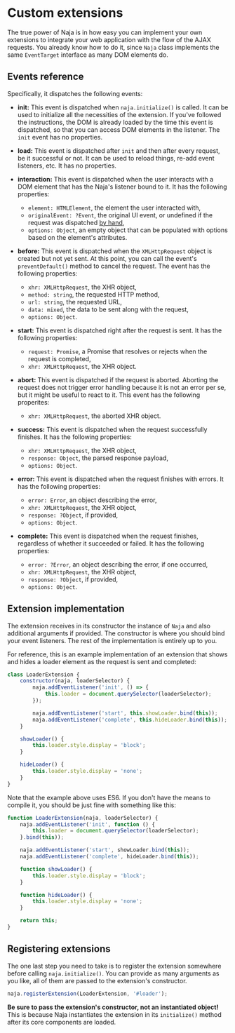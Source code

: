 # Custom extensions

The true power of Naja is in how easy you can implement your own extensions to integrate your web application with the
flow of the AJAX requests. You already know how to do it, since `Naja` class implements the same `EventTarget` interface
as many DOM elements do.


## Events reference

Specifically, it dispatches the following events:

- **init:** This event is dispatched when `naja.initialize()` is called. It can be used to initialize all the necessities
    of the extension. If you've followed the instructions, the DOM is already loaded by the time this event is dispatched,
    so that you can access DOM elements in the listener. The `init` event has no properties.

- **load:** This event is dispatched after `init` and then after every request, be it successful or not. It can be used
    to reload things, re-add event listeners, etc. It has no properties.

- **interaction:** This event is dispatched when the user interacts with a DOM element that has the Naja's listener bound
    to it. It has the following properties:
    - `element: HTMLElement`, the element the user interacted with,
    - `originalEvent: ?Event`, the original UI event, or undefined if the request was dispatched [by hand](ui-binding.md),
    - `options: Object`, an empty object that can be populated with options based on the element's attributes.

- **before:** This event is dispatched when the `XMLHttpRequest` object is created but not yet sent. At this point, you
    can call the event's `preventDefault()` method to cancel the request. The event has the following properties:
    - `xhr: XMLHttpRequest`, the XHR object,
    - `method: string`, the requested HTTP method,
    - `url: string`, the requested URL,
    - `data: mixed`, the data to be sent along with the request,
    - `options: Object`.

- **start:** This event is dispatched right after the request is sent. It has the following properties:
    - `request: Promise`, a Promise that resolves or rejects when the request is completed,
    - `xhr: XMLHttpRequest`, the XHR object.

- **abort:** This event is dispatched if the request is aborted. Aborting the request does not trigger error handling
    because it is not an error per se, but it might be useful to react to it. This event has the following properites:
    - `xhr: XMLHttpRequest`, the aborted XHR object.

- **success:** This event is dispatched when the request successfully finishes. It has the following properties:
    - `xhr: XMLHttpRequest`, the XHR object,
    - `response: Object`, the parsed response payload,
    - `options: Object`.

- **error:** This event is dispatched when the request finishes with errors. It has the following properties:
    - `error: Error`, an object describing the error,
    - `xhr: XMLHttpRequest`, the XHR object,
    - `response: ?Object`, if provided,
    - `options: Object`.

- **complete:** This event is dispatched when the request finishes, regardless of whether it succeeded or failed. It has
    the following properties:
    - `error: ?Error`, an object describing the error, if one occurred,
    - `xhr: XMLHttpRequest`, the XHR object,
    - `response: ?Object`, if provided,
    - `options: Object`.


## Extension implementation

The extension receives in its constructor the instance of `Naja` and also additional arguments if provided. The
constructor is where you should bind your event listeners. The rest of the implementation is entirely up to you.

For reference, this is an example implementation of an extension that shows and hides a loader element as the request
is sent and completed:

```js
class LoaderExtension {
    constructor(naja, loaderSelector) {
        naja.addEventListener('init', () => {
            this.loader = document.querySelector(loaderSelector);
        });

        naja.addEventListener('start', this.showLoader.bind(this));
        naja.addEventListener('complete', this.hideLoader.bind(this));
    }

    showLoader() {
        this.loader.style.display = 'block';
    }

    hideLoader() {
        this.loader.style.display = 'none';
    }
}
```

Note that the example above uses ES6. If you don't have the means to compile it, you should be just fine with something
like this:

```js
function LoaderExtension(naja, loaderSelector) {
    naja.addEventListener('init', function () {
        this.loader = document.querySelector(loaderSelector);
    }.bind(this));

    naja.addEventListener('start', showLoader.bind(this));
    naja.addEventListener('complete', hideLoader.bind(this));

    function showLoader() {
        this.loader.style.display = 'block';
    }

    function hideLoader() {
        this.loader.style.display = 'none';
    }

    return this;
}
```


## Registering extensions

The one last step you need to take is to register the extension somewhere before calling `naja.initialize()`. You can
provide as many arguments as you like, all of them are passed to the extension's constructor.

```js
naja.registerExtension(LoaderExtension, '#loader');
```

**Be sure to pass the extension's constructor, not an instantiated object!** This is because Naja instantiates the
extension in its `initialize()` method after its core components are loaded.

